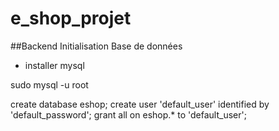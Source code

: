 # e_shop_projet

##Backend
Initialisation Base de données
- installer mysql

sudo mysql -u root

create database eshop;
create user 'default_user' identified by 'default_password';
grant all on eshop.* to 'default_user';
